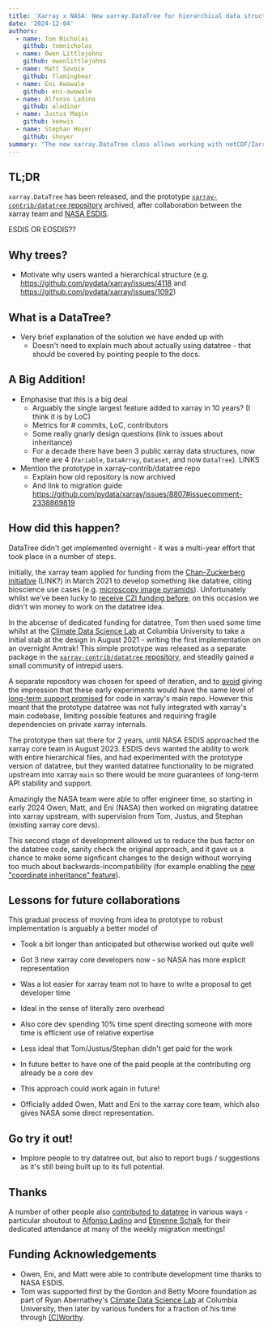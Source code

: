 ```yaml
---
title: 'Xarray x NASA: New xarray.DataTree for hierarchical data structures'
date: '2024-12-04'
authors:
  - name: Tom Nicholas
    github: tomnicholas
  - name: Owen Littlejohns
    github: owenlittlejohns
  - name: Matt Savoie
    github: flamingbear
  - name: Eni Awowale
    github: eni-awowale
  - name: Alfonso Ladino
    github: aladinor
  - name: Justus Magin
    github: keewis
  - name: Stephan Hoyer
    github: shoyer
summary: "The new xarray.DataTree class allows working with netCDF/Zarr groups, brought to you via collaboration with NASA!"
---
```


## TL;DR

``xarray.DataTree`` has been released, and the prototype [`xarray-contrib/datatree` repository](https://github.com/xarray-contrib/datatree) archived, after collaboration between the xarray team and [NASA ESDIS](https://www.earthdata.nasa.gov/about/esdis).

ESDIS OR EOSDIS??

## Why trees?

- Motivate why users wanted a hierarchical structure (e.g. https://github.com/pydata/xarray/issues/4118 and https://github.com/pydata/xarray/issues/1092)

## What is a DataTree?

- Very brief explanation of the solution we have ended up with
  - Doesn't need to explain much about actually using datatree - that should be covered by pointing people to the docs.

## A Big Addition!

- Emphasise that this is a big deal
  - Arguably the single largest feature added to xarray in 10 years? (I think it is by LoC)
  - Metrics for # commits, LoC, contributors
  - Some really gnarly design questions (link to issues about inheritance)
  - For a decade there have been 3 public xarray data structures, now there are 4 (`Variable`, `DataArray`, `Dataset`, and now `DataTree`). LINKS
- Mention the prototype in xarray-contrib/datatree repo
  - Explain how old repository is now archived
  - And link to migration guide https://github.com/pydata/xarray/issues/8807#issuecomment-2338869819

## How did this happen?

DataTree didn't get implemented overnight - it was a multi-year effort that took place in a number of steps.

Initially, the xarray team applied for funding from the [Chan-Zuckerberg initiative]() (LINK?) in March 2021 to develop something like datatree, citing bioscience use cases (e.g. [microscopy image pyramids](https://spatialdata.scverse.org/en/latest/design_doc.html)). Unfortunately whilst we've been lucky to [receive CZI funding before](https://chanzuckerberg.com/eoss/proposals/xarray-multidimensional-labeled-arrays-and-datasets-in-python/), on this occasion we didn't win money to work on the datatree idea.

In the abcense of dedicated funding for datatree, Tom then used some time whilst at the [Climate Data Science Lab](https://ocean-transport.github.io/cds_lab.html) at Columbia University to take a initial stab at the design in August 2021 - writing the first implementation on an overnight Amtrak! This simple prototype was released as a separate package in the [`xarray-contrib/datatree` repository](https://github.com/xarray-contrib/datatree), and steadily gained a small community of intrepid users.

A separate repository was chosen for speed of iteration, and to [avoid](https://github.com/xarray-contrib/datatree/blob/7ba05880c37f2371b5174f6e8dcfae31248fe19f/README.md#development-roadmap) giving the impression that these early experiments would have the same level of [long-term support promised](https://github.com/pydata/xarray/issues/9854) for code in xarray's main repo. However this meant that the prototype datatree was not fully integrated with xarray's main codebase, limiting possible features and requiring fragile dependencies on private xarray internals.

The prototype then sat there for 2 years, until NASA ESDIS approached the xarray core team in August 2023. ESDIS devs wanted the ability to work with entire hierarchical files, and had experimented with the prototype version of datatree, but they wanted datatree functionality to be migrated upstream into xarray `main` so there would be more guarantees of long-term API stability and support. 

Amazingly the NASA team were able to offer engineer time, so starting in early 2024 Owen, Matt, and Eni (NASA) then worked on migrating datatree into xarray upstream, with supervision from Tom, Justus, and Stephan (existing xarray core devs).

This second stage of development allowed us to reduce the bus factor on the datatree code, sanity check the original approach, and it gave us a chance to make some signficant changes to the design without worrying too much about backwards-incompatibility (for example enabling the [new "coordinate inheritance" feature](https://docs.xarray.dev/en/stable/user-guide/hierarchical-data.html#alignment-and-coordinate-inheritance)).

## Lessons for future collaborations

This gradual process of moving from idea to prototype to robust implementation is arguably a better model of 

 - Took a bit longer than anticipated but otherwise worked out quite well
  - Got 3 new xarray core developers now - so NASA has more explicit representation
  - Was a lot easier for xarray team not to have to write a proposal to get developer time
  - Ideal in the sense of literally zero overhead
  - Also core dev spending 10% time spent directing someone with more time is efficient use of relative expertise
  - Less ideal that Tom/Justus/Stephan didn't get paid for the work
  - In future better to have one of the paid people at the contributing org already be a core dev
  - This approach could work again in future!

- Officially added Owen, Matt and Eni to the xarray core team, which also gives NASA some direct representation.

## Go try it out!

- Implore people to try datatree out, but also to report bugs / suggestions as it's still being built up to its full potential.

## Thanks

A number of other people also [contributed to datatree](https://github.com/xarray-contrib/datatree/graphs/contributors) in various ways - particular shoutout to [Alfonso Ladino](https://github.com/aladinor) and [Etinenne Schalk](https://github.com/etienneschalk) for their dedicated attendance at many of the weekly migration meetings!

## Funding Acknowledgements

- Owen, Eni, and Matt were able to contribute development time thanks to NASA ESDIS.
- Tom was supported first by the Gordon and Betty Moore foundation as part of Ryan Abernathey's [Climate Data Science Lab](https://ocean-transport.github.io/cds_lab.html) at Columbia University, then later by various funders for a fraction of his time through [[C]Worthy](https://www.cworthy.org/).